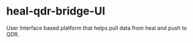 # heal-qdr-bridge-UI
User Interface based platform that helps pull data from heal and push to QDR. 
